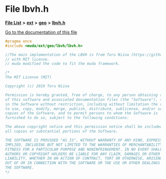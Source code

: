 

# File lbvh.h

[**File List**](files.md) **>** [**ext**](dir_dee31a662aa40cb7fc08cb07824f4a9a.md) **>** [**geo**](dir_e05e4ae50bce28830f3a7b1d7f2eeff2.md) **>** [**lbvh.h**](lbvh_8h.md)

[Go to the documentation of this file](lbvh_8h.md)


```C++
#pragma once
#include <muda/ext/geo/lbvh/lbvh.h>

//The main implementation of the LBVH is from Toru Niina (https://github.com/ToruNiina/lbvh)
// with MIT license.
// muda modified the code to fit the muda framework.

/*
The MIT License (MIT)

Copyright (c) 2019 Toru Niina

Permission is hereby granted, free of charge, to any person obtaining a copy
of this software and associated documentation files (the "Software"), to deal
in the Software without restriction, including without limitation the rights
to use, copy, modify, merge, publish, distribute, sublicense, and/or sell
copies of the Software, and to permit persons to whom the Software is
furnished to do so, subject to the following conditions:

The above copyright notice and this permission notice shall be included in
all copies or substantial portions of the Software.

THE SOFTWARE IS PROVIDED "AS IS", WITHOUT WARRANTY OF ANY KIND, EXPRESS OR
IMPLIED, INCLUDING BUT NOT LIMITED TO THE WARRANTIES OF MERCHANTABILITY,
FITNESS FOR A PARTICULAR PURPOSE AND NONINFRINGEMENT. IN NO EVENT SHALL THE
AUTHORS OR COPYRIGHT HOLDERS BE LIABLE FOR ANY CLAIM, DAMAGES OR OTHER
LIABILITY, WHETHER IN AN ACTION OF CONTRACT, TORT OR OTHERWISE, ARISING FROM,
OUT OF OR IN CONNECTION WITH THE SOFTWARE OR THE USE OR OTHER DEALINGS IN
THE SOFTWARE.
*/
```


